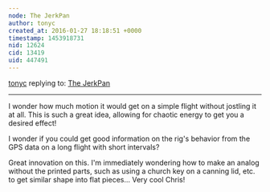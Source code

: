 ```yaml
---
node: The JerkPan
author: tonyc
created_at: 2016-01-27 18:18:51 +0000
timestamp: 1453918731
nid: 12624
cid: 13419
uid: 447491
---
```




[tonyc](../profile/tonyc) replying to: [The JerkPan](../notes/cfastie/01-27-2016/the-jerkpan)

----
I wonder how much motion it would get on a simple flight without jostling it at all. This is such a great idea, allowing for chaotic energy to get you a desired effect!

I wonder if you could get good information on the rig's behavior from the GPS data on a long flight with short intervals?

Great innovation on this. I'm immediately wondering how to make an analog without the printed parts, such as using a church key on a canning lid, etc. to get similar shape into flat pieces...
Very cool Chris!